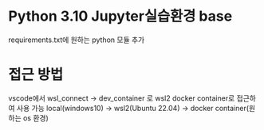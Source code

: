 # Python 3.10 Jupyter실습환경 base

requirements.txt에 원하는 python 모듈 추가


# 접근 방법
vscode에서 wsl_connect -> dev_container 로 wsl2 docker container로 접근하여 사용 가능
local(windows10) -> wsl2(Ubuntu 22.04) -> docker container(원하는 os 환경)